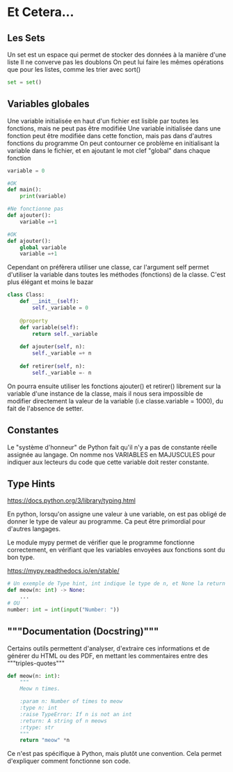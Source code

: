 # Et Cetera...

## Les Sets
Un set est un espace qui permet de stocker des données à la manière d'une liste
Il ne converve pas les doublons
On peut lui faire les mêmes opérations que pour les listes, comme les trier avec sort()

```python
set = set()
```

## Variables globales
Une variable initialisée en haut d'un fichier est lisible par toutes les fonctions, mais ne peut pas être modifiée
Une variable initialisée dans une fonction peut être modifiée dans cette fonction, mais pas dans d'autres fonctions du programme
On peut contourner ce problème en initialisant la variable dans le fichier, et en ajoutant le mot clef "global" dans chaque fonction

```python
variable = 0

#OK
def main():
    print(variable)

#Ne fonctionne pas
def ajouter():
    variable =+1

#OK
def ajouter():
    global variable
    variable =+1

```

Cependant on préfèrera utiliser une classe, car l'argument self permet d'utiliser la variable dans toutes les méthodes (fonctions) de la classe.
C'est plus élégant et moins le bazar

```python
class Class:
    def __init__(self):
        self._variable = 0
    
    @property
    def variable(self):
        return self._variable
    
    def ajouter(self, n):
        self._variable =+ n
    
    def retirer(self, n):
        self._variable =- n
```

On pourra ensuite utiliser les fonctions ajouter() et retirer() librement sur la variable d'une instance de la classe, mais il nous sera impossible de modifier directement la valeur de la variable (i.e classe.variable = 1000), du fait de l'absence de setter.
## Constantes

Le "système d'honneur" de Python fait qu'il n'y a pas de constante réelle assignée au langage.
On nomme nos VARIABLES en MAJUSCULES pour indiquer aux lecteurs du code que cette variable doit rester constante.

## Type Hints

https://docs.python.org/3/library/typing.html

En python, lorsqu'on assigne une valeur à une variable, on est pas obligé de donner le type de valeur au programme.
Ca peut être primordial pour d'autres langages.



Le module mypy permet de vérifier que le programme fonctionne correctement, en vérifiant que les variables envoyées aux fonctions sont du bon type.

https://mypy.readthedocs.io/en/stable/

```python
# Un exemple de Type hint, int indique le type de n, et None la return value de meow
def meow(n: int) -> None:
    ...
# OU
number: int = int(input("Number: "))
```

## """Documentation (Docstring)"""

Certains outils permettent d'analyser, d'extraire ces informations et de générer du HTML ou des PDF, en mettant les commentaires entre des """triples-quotes"""

```python
def meow(n: int):
    """
    Meow n times.

    :param n: Number of times to meow
    :type n: int
    :raise TypeError: If n is not an int
    :return: A string of n meows
    :rtype: str
    """
    return "meow" *n
```

Ce n'est pas spécifique à Python, mais plutôt une convention.
Cela permet d'expliquer comment fonctionne son code.
